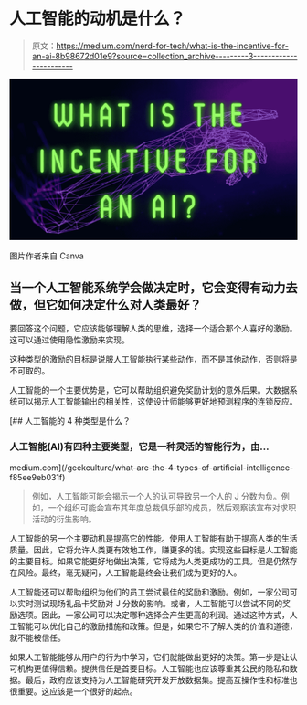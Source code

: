 # 人工智能的动机是什么？

> 原文：<https://medium.com/nerd-for-tech/what-is-the-incentive-for-an-ai-8b98672d01e9?source=collection_archive---------3----------------------->

![](img/5e3efd4bfaccaebb8034a6ff9030e612.png)

图片作者来自 Canva

## 当一个人工智能系统学会做决定时，它会变得有动力去做，但它如何决定什么对人类最好？

要回答这个问题，它应该能够理解人类的思维，选择一个适合那个人喜好的激励。这可以通过使用隐性激励来实现。

这种类型的激励的目标是说服人工智能执行某些动作，而不是其他动作，否则将是不可取的。

人工智能的一个主要优势是，它可以帮助组织避免奖励计划的意外后果。大数据系统可以揭示人工智能输出的相关性，这使设计师能够更好地预测程序的连锁反应。

[](/geekculture/what-are-the-4-types-of-artificial-intelligence-f85ee9eb031f) [## 人工智能的 4 种类型是什么？

### 人工智能(AI)有四种主要类型，它是一种灵活的智能行为，由…

medium.com](/geekculture/what-are-the-4-types-of-artificial-intelligence-f85ee9eb031f) 

> 例如，人工智能可能会揭示一个人的认可导致另一个人的 J 分数为负。例如，一个组织可能会宣布其年度总裁俱乐部的成员，然后观察该宣布对求职活动的衍生影响。

人工智能的另一个主要动机是提高它的性能。使用人工智能有助于提高人类的生活质量。因此，它将允许人类更有效地工作，赚更多的钱。实现这些目标是人工智能的主要目标。如果它能更好地做出决策，它将成为人类更成功的工具。但是仍然存在风险。最终，毫无疑问，人工智能最终会让我们成为更好的人。

人工智能还可以帮助组织为他们的员工尝试最佳的奖励和激励。例如，一家公司可以实时测试现场礼品卡奖励对 J 分数的影响。或者，人工智能可以尝试不同的奖励选项。因此，一家公司可以决定哪种选择会产生更高的利润。通过这种方式，人工智能可以优化自己的激励措施和政策。但是，如果它不了解人类的价值和道德，就不能被信任。

如果人工智能能够从用户的行为中学习，它们就能做出更好的决策。第一步是让认可机构更值得信赖。提供信任是首要目标。人工智能也应该尊重其公民的隐私和数据。最后，政府应该支持为人工智能研究开发开放数据集。提高互操作性和标准也很重要。这应该是一个很好的起点。